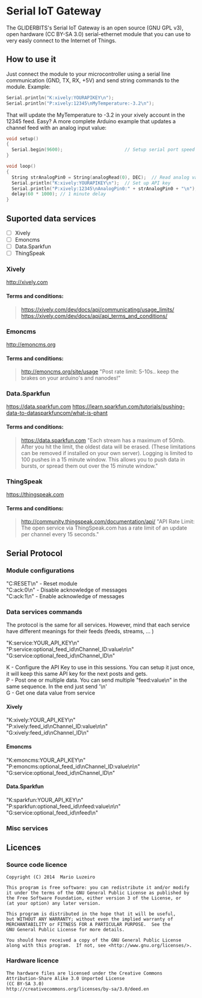 Serial IoT Gateway
==================
The GLIDERBITS's Serial IoT Gateway is an open source (GNU GPL v3), open hardware (CC BY-SA 3.0) serial-ethernet module that you can use to very easly connect to the Internet of Things.

## How to use it

Just connect the module to your microcontroller using a serial line communication (GND, TX, RX, +5V) and send string commands to the module. Example:
```C++
Serial.println("K:xively:YOURAPIKEY\n");
Serial.println("P:xively:12345\nMyTemperature:-3.2\n");
```
That will update the MyTemperature to -3.2 in your xively account in the 12345 feed. Easy? A more complete Arduino example that updates a channel feed with an analog input value:

```C++
void setup()
{
  Serial.begin(9600);                       // Setup serial port speed
}

void loop()
{
  String strAnalogPin0 = String(analogRead(0), DEC);  // Read analog value from channel 0
  Serial.println("K:xively:YOURAPIKEY\n");  // Set up API key
  Serial.println("P:xively:12345\nAnalogPin0:" + strAnalogPin0 + "\n"); // Post it!
  delay(60 * 1000); // 1 minute delay
}
```

## Suported data services

- [ ] Xively
- [ ] Emoncms
- [ ] Data.Sparkfun
- [ ] ThingSpeak

### Xively
http://xively.com

#### Terms and conditions:
> https://xively.com/dev/docs/api/communicating/usage_limits/
> https://xively.com/dev/docs/api/api_terms_and_conditions/

### Emoncms
http://emoncms.org

#### Terms and conditions:
> http://emoncms.org/site/usage
> "Post rate limit: 5-10s.. keep the brakes on your arduino's and nanodes!"

### Data.Sparkfun
https://data.sparkfun.com
https://learn.sparkfun.com/tutorials/pushing-data-to-datasparkfuncom/what-is-phant

#### Terms and conditions:
> https://data.sparkfun.com
> "Each stream has a maximum of 50mb. After you hit the limit, the oldest data will be erased. (These limitations can be removed if installed on your own server). Logging is limited to 100 pushes in a 15 minute window. This allows you to push data in bursts, or spread them out over the 15 minute window."

### ThingSpeak
https://thingspeak.com

#### Terms and conditions:
> http://community.thingspeak.com/documentation/api/
> "API Rate Limit: The open service via ThingSpeak.com has a rate limit of an update per channel every 15 seconds."

## Serial Protocol

### Module configurations

"C:RESET\n" - Reset module<br>
"C:ack:0\n" - Disable acknowledge of messages<br>
"C:ack:1\n" - Enable acknowledge of messages<br>

### Data services commands
The protocol is the same for all services. However, mind that each service have different meanings for their feeds (feeds, streams, ... )

"K:service:YOUR_API_KEY\n"<br>
"P:service:optional_feed_id\nChannel_ID:value\n\n"<br>
"G:service:optional_feed_id\nChannel_ID\n"<br>

K - Configure the API Key to use in this sessions. You can setup it just once, it will keep this same API key for the next posts and gets.<br>
P - Post one or multiple data. You can send multiple "feed:value\n" in the same sequence. In the end just send '\n'<br>
G - Get one data value from service<br>

#### Xively
"K:xively:YOUR_API_KEY\n"<br>
"P:xively:feed_id\nChannel_ID:value\n\n"<br>
"G:xively:feed_id\nChannel_ID\n"<br>

#### Emoncms
"K:emoncms:YOUR_API_KEY\n"<br>
"P:emoncms:optional_feed_id\nChannel_ID:value\n\n"<br>
"G:service:optional_feed_id\nChannel_ID\n"<br>

#### Data.Sparkfun
"K:sparkfun:YOUR_API_KEY\n"<br>
"P:sparkfun:optional_feed_id\nfeed:value\n\n"<br>
"G:service:optional_feed_id\nfeed\n"<br>

### Misc services

## Licences

### Source code licence

    Copyright (C) 2014  Mario Luzeiro

    This program is free software: you can redistribute it and/or modify
    it under the terms of the GNU General Public License as published by
    the Free Software Foundation, either version 3 of the License, or
    (at your option) any later version.

    This program is distributed in the hope that it will be useful,
    but WITHOUT ANY WARRANTY; without even the implied warranty of
    MERCHANTABILITY or FITNESS FOR A PARTICULAR PURPOSE.  See the
    GNU General Public License for more details.

    You should have received a copy of the GNU General Public License
    along with this program.  If not, see <http://www.gnu.org/licenses/>.

### Hardware licence

    The hardware files are licensed under the Creative Commons Attribution-Share Alike 3.0 Unported License
    (CC BY-SA 3.0)
    http://creativecommons.org/licenses/by-sa/3.0/deed.en
  
